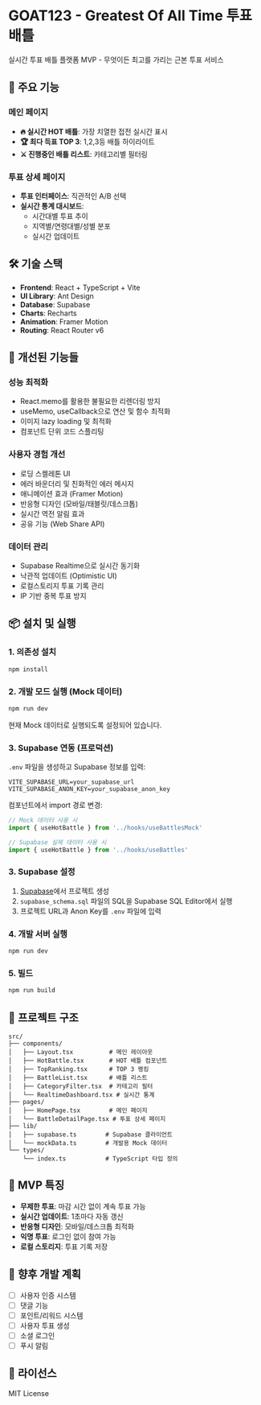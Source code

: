 # GOAT123 - Greatest Of All Time 투표 배틀

실시간 투표 배틀 플랫폼 MVP - 무엇이든 최고를 가리는 근본 투표 서비스

## 🚀 주요 기능

### 메인 페이지
- **🔥 실시간 HOT 배틀**: 가장 치열한 접전 실시간 표시
- **🏆 최다 득표 TOP 3**: 1,2,3등 배틀 하이라이트
- **⚔️ 진행중인 배틀 리스트**: 카테고리별 필터링

### 투표 상세 페이지
- **투표 인터페이스**: 직관적인 A/B 선택
- **실시간 통계 대시보드**: 
  - 시간대별 투표 추이
  - 지역별/연령대별/성별 분포
  - 실시간 업데이트

## 🛠 기술 스택

- **Frontend**: React + TypeScript + Vite
- **UI Library**: Ant Design
- **Database**: Supabase
- **Charts**: Recharts
- **Animation**: Framer Motion
- **Routing**: React Router v6

## 🎯 개선된 기능들

### 성능 최적화
- React.memo를 활용한 불필요한 리렌더링 방지
- useMemo, useCallback으로 연산 및 함수 최적화
- 이미지 lazy loading 및 최적화
- 컴포넌트 단위 코드 스플리팅

### 사용자 경험 개선
- 로딩 스켈레톤 UI
- 에러 바운더리 및 친화적인 에러 메시지
- 애니메이션 효과 (Framer Motion)
- 반응형 디자인 (모바일/태블릿/데스크톱)
- 실시간 역전 알림 효과
- 공유 기능 (Web Share API)

### 데이터 관리
- Supabase Realtime으로 실시간 동기화
- 낙관적 업데이트 (Optimistic UI)
- 로컬스토리지 투표 기록 관리
- IP 기반 중복 투표 방지

## 📦 설치 및 실행

### 1. 의존성 설치
```bash
npm install
```

### 2. 개발 모드 실행 (Mock 데이터)
```bash
npm run dev
```
현재 Mock 데이터로 실행되도록 설정되어 있습니다.

### 3. Supabase 연동 (프로덕션)
`.env` 파일을 생성하고 Supabase 정보를 입력:
```env
VITE_SUPABASE_URL=your_supabase_url
VITE_SUPABASE_ANON_KEY=your_supabase_anon_key
```

컴포넌트에서 import 경로 변경:
```typescript
// Mock 데이터 사용 시
import { useHotBattle } from '../hooks/useBattlesMock'

// Supabase 실제 데이터 사용 시
import { useHotBattle } from '../hooks/useBattles'
```

### 3. Supabase 설정
1. [Supabase](https://supabase.com)에서 프로젝트 생성
2. `supabase_schema.sql` 파일의 SQL을 Supabase SQL Editor에서 실행
3. 프로젝트 URL과 Anon Key를 `.env` 파일에 입력

### 4. 개발 서버 실행
```bash
npm run dev
```

### 5. 빌드
```bash
npm run build
```

## 📁 프로젝트 구조

```
src/
├── components/
│   ├── Layout.tsx          # 메인 레이아웃
│   ├── HotBattle.tsx       # HOT 배틀 컴포넌트
│   ├── TopRanking.tsx      # TOP 3 랭킹
│   ├── BattleList.tsx      # 배틀 리스트
│   ├── CategoryFilter.tsx  # 카테고리 필터
│   └── RealtimeDashboard.tsx # 실시간 통계
├── pages/
│   ├── HomePage.tsx        # 메인 페이지
│   └── BattleDetailPage.tsx # 투표 상세 페이지
├── lib/
│   ├── supabase.ts        # Supabase 클라이언트
│   └── mockData.ts        # 개발용 Mock 데이터
└── types/
    └── index.ts           # TypeScript 타입 정의
```

## 🎯 MVP 특징

- **무제한 투표**: 마감 시간 없이 계속 투표 가능
- **실시간 업데이트**: 1초마다 자동 갱신
- **반응형 디자인**: 모바일/데스크톱 최적화
- **익명 투표**: 로그인 없이 참여 가능
- **로컬 스토리지**: 투표 기록 저장

## 🔄 향후 개발 계획

- [ ] 사용자 인증 시스템
- [ ] 댓글 기능
- [ ] 포인트/리워드 시스템
- [ ] 사용자 투표 생성
- [ ] 소셜 로그인
- [ ] 푸시 알림

## 📝 라이선스

MIT License